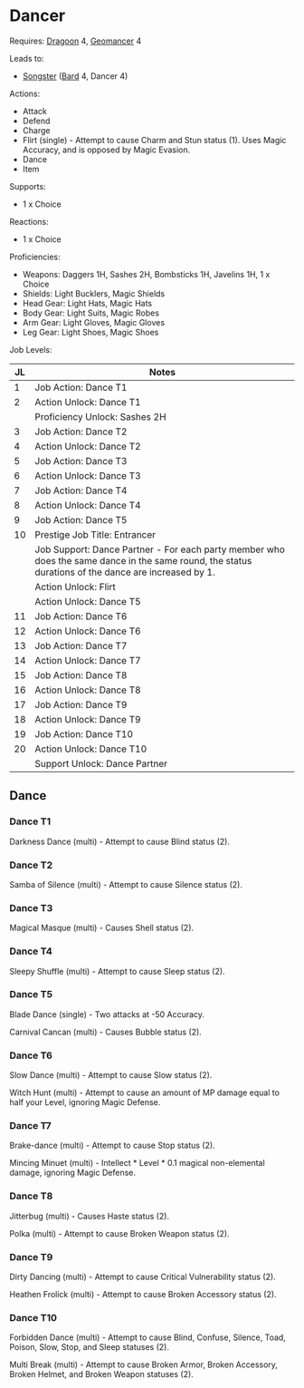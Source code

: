 # Dancer

Requires: [Dragoon](/Jobs/JobDetails/Dragoon.md) 4, [Geomancer](/Jobs/JobDetails/Geomancer.md) 4

Leads to:

- [Songster](/Jobs/JobDetails/Songster.md) ([Bard](/Jobs/JobDetails/Bard.md) 4, Dancer 4)

Actions:

- Attack
- Defend
- Charge
- Flirt (single) - Attempt to cause Charm and Stun status (1). Uses Magic Accuracy, and is opposed by Magic Evasion.
- Dance
- Item

Supports:

- 1 x Choice

Reactions:

- 1 x Choice

Proficiencies:

- Weapons: Daggers 1H, Sashes 2H, Bombsticks 1H, Javelins 1H, 1 x Choice
- Shields: Light Bucklers, Magic Shields
- Head Gear: Light Hats, Magic Hats
- Body Gear: Light Suits, Magic Robes
- Arm Gear: Light Gloves, Magic Gloves
- Leg Gear: Light Shoes, Magic Shoes

Job Levels:

| JL | Notes |
| --- | --- |
| 1 | Job Action: Dance T1
| 2 | Action Unlock: Dance T1
|   | Proficiency Unlock: Sashes 2H
| 3 | Job Action: Dance T2
| 4 | Action Unlock: Dance T2
| 5 | Job Action: Dance T3
| 6 | Action Unlock: Dance T3
| 7 | Job Action: Dance T4
| 8 | Action Unlock: Dance T4
| 9 | Job Action: Dance T5
| 10 | Prestige Job Title: Entrancer
|    | Job Support: Dance Partner - For each party member who does the same dance in the same round, the status durations of the dance are increased by 1.
|    | Action Unlock: Flirt
|    | Action Unlock: Dance T5
| 11 | Job Action: Dance T6
| 12 | Action Unlock: Dance T6
| 13 | Job Action: Dance T7
| 14 | Action Unlock: Dance T7
| 15 | Job Action: Dance T8
| 16 | Action Unlock: Dance T8
| 17 | Job Action: Dance T9
| 18 | Action Unlock: Dance T9
| 19 | Job Action: Dance T10
| 20 | Action Unlock: Dance T10
|    | Support Unlock: Dance Partner

## Dance

### Dance T1

Darkness Dance (multi) - Attempt to cause Blind status (2).

### Dance T2

Samba of Silence (multi) - Attempt to cause Silence status (2).

### Dance T3

Magical Masque (multi) - Causes Shell status (2).

### Dance T4

Sleepy Shuffle (multi) - Attempt to cause Sleep status (2).

### Dance T5

Blade Dance (single) - Two attacks at -50 Accuracy.

Carnival Cancan (multi) - Causes Bubble status (2).

### Dance T6

Slow Dance (multi) - Attempt to cause Slow status (2).

Witch Hunt (multi) - Attempt to cause an amount of MP damage equal to half your Level, ignoring Magic Defense.

### Dance T7

Brake-dance (multi) - Attempt to cause Stop status (2).

Mincing Minuet (multi) - Intellect * Level * 0.1 magical non-elemental damage, ignoring Magic Defense.

### Dance T8

Jitterbug (multi) - Causes Haste status (2).

Polka (multi) - Attempt to cause Broken Weapon status (2).

### Dance T9

Dirty Dancing (multi) - Attempt to cause Critical Vulnerability status (2).

Heathen Frolick (multi) - Attempt to cause Broken Accessory status (2).

### Dance T10

Forbidden Dance (multi) - Attempt to cause Blind, Confuse, Silence, Toad, Poison, Slow, Stop, and Sleep statuses (2).

Multi Break (multi) - Attempt to cause Broken Armor, Broken Accessory, Broken Helmet, and Broken Weapon statuses (2).

